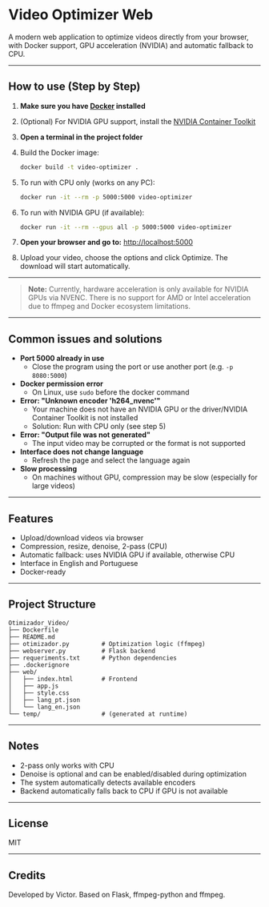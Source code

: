 # Video Optimizer Web

A modern web application to optimize videos directly from your browser, with Docker support, GPU acceleration (NVIDIA) and automatic fallback to CPU.

---

## How to use (Step by Step)

1. **Make sure you have [Docker](https://www.docker.com/) installed**
2. (Optional) For NVIDIA GPU support, install the [NVIDIA Container Toolkit](https://docs.nvidia.com/datacenter/cloud-native/container-toolkit/latest/install-guide.html)
3. **Open a terminal in the project folder**
4. Build the Docker image:
   ```sh
   docker build -t video-optimizer .
   ```
5. To run with CPU only (works on any PC):
   ```sh
   docker run -it --rm -p 5000:5000 video-optimizer
   ```
6. To run with NVIDIA GPU (if available):
   ```sh
   docker run -it --rm --gpus all -p 5000:5000 video-optimizer
   ```
7. **Open your browser and go to:** [http://localhost:5000](http://localhost:5000)

8. Upload your video, choose the options and click Optimize. The download will start automatically.

---
> **Note:** Currently, hardware acceleration is only available for NVIDIA GPUs via NVENC. There is no support for AMD or Intel acceleration due to ffmpeg and Docker ecosystem limitations.
---

## Common issues and solutions

- **Port 5000 already in use**
  - Close the program using the port or use another port (e.g. `-p 8080:5000`)
- **Docker permission error**
  - On Linux, use `sudo` before the docker command
- **Error: "Unknown encoder 'h264_nvenc'"**
  - Your machine does not have an NVIDIA GPU or the driver/NVIDIA Container Toolkit is not installed
  - Solution: Run with CPU only (see step 5)
- **Error: "Output file was not generated"**
  - The input video may be corrupted or the format is not supported
- **Interface does not change language**
  - Refresh the page and select the language again
- **Slow processing**
  - On machines without GPU, compression may be slow (especially for large videos)

---

## Features

- Upload/download videos via browser
- Compression, resize, denoise, 2-pass (CPU)
- Automatic fallback: uses NVIDIA GPU if available, otherwise CPU
- Interface in English and Portuguese
- Docker-ready

---

## Project Structure

```
Otimizador_Video/
├── Dockerfile
├── README.md
├── otimizador.py         # Optimization logic (ffmpeg)
├── webserver.py          # Flask backend
├── requeriments.txt      # Python dependencies
├── .dockerignore
├── web/
│   ├── index.html        # Frontend
│   ├── app.js
│   ├── style.css
│   ├── lang_pt.json
│   └── lang_en.json
└── temp/                 # (generated at runtime)
```

---

## Notes

- 2-pass only works with CPU
- Denoise is optional and can be enabled/disabled during optimization
- The system automatically detects available encoders
- Backend automatically falls back to CPU if GPU is not available

---

## License

MIT

---

## Credits

Developed by Victor. Based on Flask, ffmpeg-python and ffmpeg.

